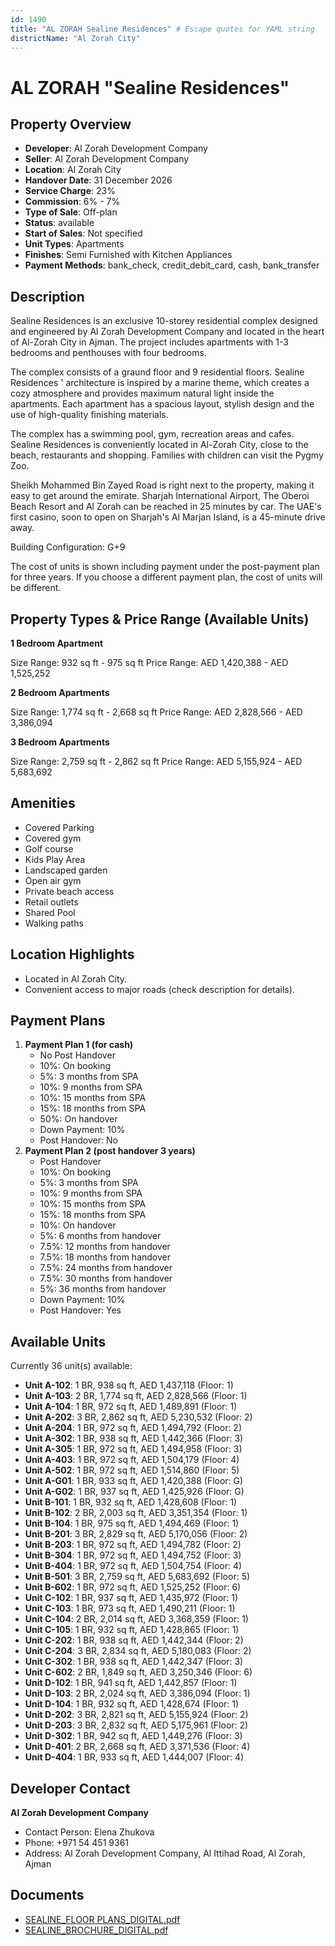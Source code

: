 ```yaml
---
id: 1490
title: "AL ZORAH Sealine Residences" # Escape quotes for YAML string
districtName: "Al Zorah City"
---
```


# AL ZORAH "Sealine Residences"

## Property Overview
- **Developer**: Al Zorah Development Company
- **Seller**: Al Zorah Development Company
- **Location**: Al Zorah City
- **Handover Date**: 31 December 2026
- **Service Charge**: 23%
- **Commission**: 6% - 7%
- **Type of Sale**: Off-plan
- **Status**: available
- **Start of Sales**: Not specified
- **Unit Types**: Apartments
- **Finishes**: Semi Furnished with Kitchen Appliances
- **Payment Methods**: bank_check, credit_debit_card, cash, bank_transfer

## Description
Sealine Residences is an exclusive 10-storey residential complex designed and engineered by Al Zorah Development Company and located in the heart of Al-Zorah City in Ajman. The project includes apartments with 1-3 bedrooms and penthouses with four bedrooms.

The complex consists of a graund floor and 9 residential floors. Sealine Residences ' architecture is inspired by a marine theme, which creates a cozy atmosphere and provides maximum natural light inside the apartments. Each apartment has a spacious layout, stylish design and the use of high-quality finishing materials.

The complex has a swimming pool, gym, recreation areas and cafes. Sealine Residences is conveniently located in Al-Zorah City, close to the beach, restaurants and shopping. Families with children can visit the Pygmy Zoo.

Sheikh Mohammed Bin Zayed Road is right next to the property, making it easy to get around the emirate. Sharjah International Airport, The Oberoi Beach Resort and Al Zorah can be reached in 25 minutes by car. The UAE's first casino, soon to open on Sharjah's Al Marjan Island, is a 45-minute drive away.

Building Configuration: G+9

The cost of units is shown including payment under the post-payment plan for three years. If you choose a different payment plan, the cost of units will be different.

## Property Types & Price Range (Available Units)
**1 Bedroom Apartment**

Size Range: 932 sq ft - 975 sq ft
Price Range: AED 1,420,388 - AED 1,525,252

**2 Bedroom Apartments**

Size Range: 1,774 sq ft - 2,668 sq ft
Price Range: AED 2,828,566 - AED 3,386,094

**3 Bedroom Apartments**

Size Range: 2,759 sq ft - 2,862 sq ft
Price Range: AED 5,155,924 - AED 5,683,692

## Amenities
- Covered Parking
- Covered gym
- Golf course
- Kids Play Area
- Landscaped garden
- Open air gym
- Private beach access
- Retail outlets
- Shared Pool
- Walking paths

## Location Highlights
- Located in Al Zorah City.
- Convenient access to major roads (check description for details).

## Payment Plans
1. **Payment Plan 1 (for cash)**
   - No Post Handover
   - 10%: On booking
   - 5%: 3 months from SPA
   - 10%: 9 months from SPA
   - 10%: 15 months from SPA
   - 15%: 18 months from SPA
   - 50%: On handover
   - Down Payment: 10%
   - Post Handover: No
2. **Payment Plan 2 (post handover 3 years)**
   - Post Handover
   - 10%: On booking
   - 5%: 3 months from SPA
   - 10%: 9 months from SPA
   - 10%: 15 months from SPA
   - 15%: 18 months from SPA
   - 10%: On handover
   - 5%: 6 months from handover
   - 7.5%: 12 months from handover
   - 7.5%: 18 months from handover
   - 7.5%: 24 months from handover
   - 7.5%: 30 months from handover
   - 5%: 36 months from handover
   - Down Payment: 10%
   - Post Handover: Yes

## Available Units
Currently 36 unit(s) available:
- **Unit A-102**: 1 BR, 938 sq ft, AED 1,437,118 (Floor: 1)
- **Unit A-103**: 2 BR, 1,774 sq ft, AED 2,828,566 (Floor: 1)
- **Unit A-104**: 1 BR, 972 sq ft, AED 1,489,891 (Floor: 1)
- **Unit A-202**: 3 BR, 2,862 sq ft, AED 5,230,532 (Floor: 2)
- **Unit A-204**: 1 BR, 972 sq ft, AED 1,494,792 (Floor: 2)
- **Unit A-302**: 1 BR, 938 sq ft, AED 1,442,366 (Floor: 3)
- **Unit A-305**: 1 BR, 972 sq ft, AED 1,494,958 (Floor: 3)
- **Unit A-403**: 1 BR, 972 sq ft, AED 1,504,179 (Floor: 4)
- **Unit A-502**: 1 BR, 972 sq ft, AED 1,514,860 (Floor: 5)
- **Unit A-G01**: 1 BR, 933 sq ft, AED 1,420,388 (Floor: G)
- **Unit A-G02**: 1 BR, 937 sq ft, AED 1,425,926 (Floor: G)
- **Unit B-101**: 1 BR, 932 sq ft, AED 1,428,608 (Floor: 1)
- **Unit B-102**: 2 BR, 2,003 sq ft, AED 3,351,354 (Floor: 1)
- **Unit B-104**: 1 BR, 975 sq ft, AED 1,494,469 (Floor: 1)
- **Unit B-201**: 3 BR, 2,829 sq ft, AED 5,170,056 (Floor: 2)
- **Unit B-203**: 1 BR, 972 sq ft, AED 1,494,782 (Floor: 2)
- **Unit B-304**: 1 BR, 972 sq ft, AED 1,494,752 (Floor: 3)
- **Unit B-404**: 1 BR, 972 sq ft, AED 1,504,754 (Floor: 4)
- **Unit B-501**: 3 BR, 2,759 sq ft, AED 5,683,692 (Floor: 5)
- **Unit B-602**: 1 BR, 972 sq ft, AED 1,525,252 (Floor: 6)
- **Unit C-102**: 1 BR, 937 sq ft, AED 1,435,972 (Floor: 1)
- **Unit C-103**: 1 BR, 973 sq ft, AED 1,490,211 (Floor: 1)
- **Unit C-104**: 2 BR, 2,014 sq ft, AED 3,368,359 (Floor: 1)
- **Unit C-105**: 1 BR, 932 sq ft, AED 1,428,865 (Floor: 1)
- **Unit C-202**: 1 BR, 938 sq ft, AED 1,442,344 (Floor: 2)
- **Unit C-204**: 3 BR, 2,834 sq ft, AED 5,180,083 (Floor: 2)
- **Unit C-302**: 1 BR, 938 sq ft, AED 1,442,347 (Floor: 3)
- **Unit C-602**: 2 BR, 1,849 sq ft, AED 3,250,346 (Floor: 6)
- **Unit D-102**: 1 BR, 941 sq ft, AED 1,442,857 (Floor: 1)
- **Unit D-103**: 2 BR, 2,024 sq ft, AED 3,386,094 (Floor: 1)
- **Unit D-104**: 1 BR, 932 sq ft, AED 1,428,674 (Floor: 1)
- **Unit D-202**: 3 BR, 2,821 sq ft, AED 5,155,924 (Floor: 2)
- **Unit D-203**: 3 BR, 2,832 sq ft, AED 5,175,961 (Floor: 2)
- **Unit D-302**: 1 BR, 942 sq ft, AED 1,449,276 (Floor: 3)
- **Unit D-401**: 2 BR, 2,668 sq ft, AED 3,371,536 (Floor: 4)
- **Unit D-404**: 1 BR, 933 sq ft, AED 1,444,007 (Floor: 4)

## Developer Contact
**Al Zorah Development Company**
- Contact Person: Elena Zhukova
- Phone: +971 54 451 9361
- Address: Al Zorah Development Company, Al Ittihad Road, Al Zorah, Ajman

## Documents
- [SEALINE_FLOOR PLANS_DIGITAL.pdf](https://cdn.geniemap.net/2024/03/20/isMietXaUNn0M8AUD1JgycVlO7jAn0nRGo4ZVRAn.pdf)
- [SEALINE_BROCHURE_DIGITAL.pdf](https://cdn.geniemap.net/2024/03/20/FPTVjzqGZRD2lL5rcegljslT6RriymJdD50KbO2t.pdf)
